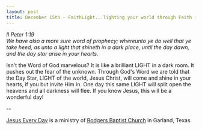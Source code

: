 ```yaml
---
layout: post
title: December 15th - FaithLight...lighting your world through Faith in
---
```


_II Peter 1:19  
We have also a more sure word of prophecy; whereunto ye do well that
ye take heed, as unto a light that shineth in a dark place, until the
day dawn, and the day star arise in your hearts._

Isn't the Word of God marvelous? It is like a brilliant LIGHT in a
dark room. It pushes out the fear of the unknown. Through God's Word
we are told that the Day Star, LIGHT of the world, Jesus Christ, will
come and shine in your hearts, if you but invite Him in. One day this
same LIGHT will split open the heavens and all darkness will flee. If
you know Jesus, this will be a wonderful day!

 --

<a href=http://jesuseveryday.net>Jesus Every Day</a> is a ministry of <a href=http://rodgersbaptist.net>Rodgers Baptist Church</a> in Garland, Texas.
